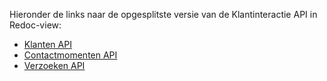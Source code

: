 Hieronder de links naar de opgesplitste versie van de Klantinteractie API in Redoc-view:          
- [Klanten API](http://redocly.github.io/redoc/?url=https://raw.githubusercontent.com/VNG-Realisatie/HenriKorver/klantinteracties/main/specificatie/klanten/openapi.yaml)
- [Contactmomenten API](http://redocly.github.io/redoc/?url=https://raw.githubusercontent.com/VNG-Realisatie/klantinteracties/main/specificatie/contactmomenten/openapi.yaml)
- [Verzoeken API](http://redocly.github.io/redoc/?url=https://raw.githubusercontent.com/VNG-Realisatie/klantinteracties/main/specificatie/verzoeken/openapi.yaml)
